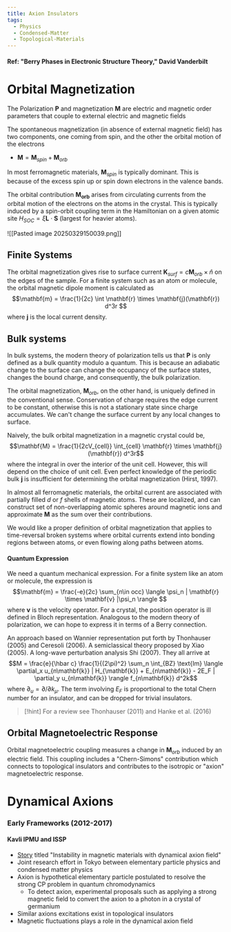 ```yaml
---
title: Axion Insulators
tags:
  - Physics
  - Condensed-Matter
  - Topological-Materials
---
```

#### Ref: "Berry Phases in Electronic Structure Theory," David Vanderbilt
# Orbital Magnetization
The Polarization $\mathbf{P}$ and magnetization $\mathbf{M}$ are electric and magnetic order parameters that couple to external electric and magnetic fields

The spontaneous magnetization (in absence of external magnetic field) has two components, one coming from spin, and the other the orbital motion of the electrons
- $\mathbf{M} = \mathbf{M}_{spin} + \mathbf{M}_{orb}$

In most ferromagnetic materials, $\mathbf{M}_{spin}$ is typically dominant. This is because of the excess spin up or spin down electrons in the valence bands.

 The orbital contribution $\mathbf{M_{orb}}$ arises from circulating currents from the orbital motion of the electrons on the atoms in the crystal. This is typically induced by a spin-orbit coupling term in the Hamiltonian on a given atomic site $H_{SOC} = \xi \mathbf{L} \cdot \mathbf{S}$  (largest for heavier atoms).
 
 ![[Pasted image 20250329150039.png]]

## Finite Systems

The orbital magnetization gives rise to surface current $\mathbf{K}_{surf} = c \mathbf{M}_{orb} \times \hat{n}$ on the edges of the sample. For a finite system such as an atom or molecule, the orbital magnetic dipole moment is calculated as 
$$\mathbf{m} = \frac{1}{2c} \int \mathbf{r} \times \mathbf{j}(\mathbf{r}) d^3r $$ where $\mathbf{j}$ is the local current density. 
## Bulk systems

In bulk systems, the modern theory of polarization tells us that $\mathbf{P}$ is only defined as a bulk quantity modulo a quantum. This is because an adiabatic change to the surface can change the occupancy of the surface states, changes the bound charge, and consequently, the bulk polarization.

The orbital magnetization, $\mathbf{M}_{orb}$, on the other hand, is uniquely defined in the conventional sense. Conservation of charge requires the edge current to be constant, otherwise this is not a stationary state since charge accumulates. We can't change the surface current by any local changes to surface.

 Naively, the bulk orbital magnetization in a magnetic crystal could be, $$\mathbf{M} = \frac{1}{2cV_{cell}} \int_{cell} \mathbf{r} \times \mathbf{j}(\mathbf{r}) d^3r$$where the integral in over the interior of the unit cell. However, this will depend on the choice of unit cell. Even perfect knowledge of the periodic bulk $\mathbf{j}$ is insufficient for determining the orbital magnetization (Hirst, 1997).
 
 In almost all ferromagnetic materials, the orbital current are associated with partially filled $d$ or $f$ shells of magnetic atoms. These are localized, and can construct set of non-overlapping atomic spheres around magnetic ions and approximate $\mathbf{M}$ as the sum over their contributions.
 
We would like a proper definition of orbital magnetization that applies to time-reversal broken systems where orbital currents extend into bonding regions between atoms, or even flowing along paths between atoms. 
#### Quantum Expression

We need a quantum mechanical expression. For a finite system like an atom or molecule, the expression is $$\mathbf{m} = \frac{-e}{2c} \sum_{n\in occ} \langle \psi_n | \mathbf{r} \times \mathbf{v} |\psi_n \rangle $$ where $\mathbf{v}$ is the velocity operator. For a crystal, the position operator is ill defined in Bloch representation. Analogous to the modern theory of polarization, we can hope to express it in terms of a Berry connection. 

An approach based on Wannier representation put forth by Thonhauser (2005) and Ceresoli (2006). A semiclassical theory proposed by Xiao (2005). A long-wave perturbation analysis Shi (2007). They all arrive at  $$M = \frac{e}{\hbar c} \frac{1}{(2\pi)^2} \sum_n \int_{BZ} \text{Im} \langle \partial_x u_{n\mathbf{k}} | H_{\mathbf{k}} + E_{n\mathbf{k}} - 2E_F | \partial_y u_{n\mathbf{k}} \rangle f_{n\mathbf{k}} d^2k$$where $\partial_u = \partial/\partial k_{\mu}$. The term involving $E_F$ is proportional to the total Chern number for an insulator, and can be dropped for trivial insulators. 

>[!hint] For a review see Thonhauser (2011) and Hanke et al. (2016)

## Orbital Magnetoelectric Response

Orbital magnetoelectric coupling measures a change in $\mathbf{M}_{orb}$ induced by an electric field.
This coupling includes a "Chern-Simons" contribution which connects to topological insulators and contributes to the isotropic or "axion" magnetoelectric response.



# Dynamical Axions
### Early Frameworks (2012-2017)

#### Kavli IPMU and ISSP
- [Story](https://www.ipmu.jp/en/story/7788) titled "Instability in magnetic materials with dynamical axion field"
- Joint research effort in Tokyo between elementary particle physics and condensed matter physics
- Axion is hypothetical elementary particle postulated to resolve the strong CP problem in quantum chromodynamics
	- To detect axion, experimental proposals such as applying a strong magnetic field to convert the axion to a photon in a crystal of germanium
- Similar axions excitations exist in topological insulators
- Magnetic fluctuations plays a role in the dynamical axion field